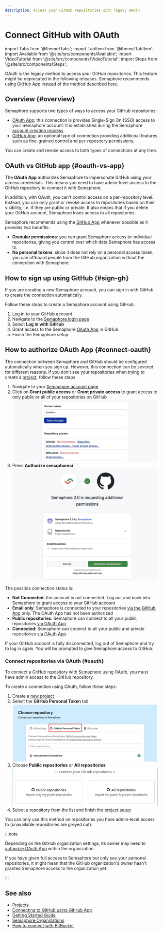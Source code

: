 ```yaml
---
description: Access your GitHub repositories with legacy OAuth
---
```


# Connect GitHub with OAuth

import Tabs from '@theme/Tabs';
import TabItem from '@theme/TabItem';
import Available from '@site/src/components/Available';
import VideoTutorial from '@site/src/components/VideoTutorial';
import Steps from '@site/src/components/Steps';

OAuth is the legacy method to access your GitHub repositories. This feature might be deprecated in the following releases. Semaphore recommends using [GitHub App](./connect-github) instead of the method described here.

## Overview {#overview}

Semaphore supports two types of ways to access your GitHub repositories:

- [OAuth App](https://github.com/settings/connections/applications/328c742132e5407abd7d): this connection is provides Single-Sign On (SSO) access to your Semaphore account. It is established during the Semaphore [account creation process](../getting-started/guided-tour).
- [GitHub App](https://github.com/apps/semaphore-ci-cd): an optional type of connection providing additional features such as fine-grained control and per-repository permissions.

You can create and revoke access to both types of connections at any time.

## OAuth vs GitHub app {#oauth-vs-app}

The **OAuth App** authorizes Semaphore to impersonate GitHub using your access credentials. This means you need to have admin-level access to the GitHub repository to connect it with Semaphore.

In addition, with OAuth, you can't control access on a per-repository level. Instead, you can only grant or revoke access to repositories based on their visibility, i.e. if they are public or private. It also means that if you delete your GitHub account, Semaphore loses access to all repositories.

Semaphore recommends using the [GitHub App](./connect-github) whenever possible as it provides two benefits:

- **Granular permissions**: you can grant Semaphore access to individual repositories, giving you control over which data Semaphore has access to.
- **No personal tokens**: since it does not rely on a personal access token, you can offboard people from the GitHub organization without the connection with Semaphore.

## How to sign up using GitHub {#sign-gh}

If you are creating a new Semaphore account, you can sign in with GitHub to create the connection automatically.

Follow these steps to create a Semaphore account using GitHub:

<Steps>

1. Log in to your GitHub account
2. Navigate to the [Semaphore login page](https://semaphore.io/login)
3. Select **Log in with GitHub**
4. Grant access to the Semaphore [OAuth App](https://github.com/settings/connections/applications/328c742132e5407abd7d) in GitHub
5. Finish the Semaphore setup

</Steps>

## How to authorize OAuth App {#connect-oauth}

The connection between Semaphore and GitHub should be configured automatically when you sign up. However, this connection can be severed for different reasons. If you don't see your repositories when trying to create a [project](./projects), follow these steps:

<Steps>

1. Navigate to your [Semaphore account page](https://me.semaphoreci.com/account)
2. Click on **Grant public access** or **Grant private access** to grant access to only public or all of your repositories on GitHub
    ![Connecting Semaphore to your Git provider](./img/connect-gh-bb.jpg)
3. Press **Authorize semaphoreci**
    ![Authorize access to GitHub account](./img/authorize-gh.jpg)

</Steps>

The possible connection status is:

- **Not Connected**: the account is not connected. Log out and back into Semaphore to grant access to your GitHub account
- **Email only**: Semaphore is connected to your repositories [via the GitHub App](./connect-github) only. The OAuth App has not been authorized
- **Public repositories**: Semaphore can connect to all your public repositories [via OAuth App](#oauth)
- **Connected**: Semaphore can connect to all your public and private repositories [via OAuth App](#oauth)

If your GitHub account is fully disconnected, log out of Semaphore and try to log in again. You will be prompted to give Semaphore access to GitHub.

### Connect repositories via OAuth {#oauth}

To connect a GitHub repository with Semaphore using OAuth, you must have admin access to the GitHub repository.

To create a connection using OAuth, follow these steps:

<Steps>

1. Create a [new project](./projects#create-project)
2. Select the **GitHub Personal Token** tab
    ![Selecting the personal token tab](./img/oauth-personal-token.jpg)
3. Choose **Public repositories** or **All repositories**
    ![OAuth permission options](./img/oauth-permissions.jpg)
4. Select a repository from the list and finish the [project setup](./projects)

</Steps>

You can only use this method on repositories you have admin-level access to (unavailable repositories are greyed out).

:::note

Depending on the GitHub organization settings, its owner may need to [authorize OAuth App](https://docs.github.com/en/apps/oauth-apps/building-oauth-apps/authorizing-oauth-apps) within the organization.

If you have given full access to Semaphore but only see your personal repositories, it might mean that the GitHub organization's owner hasn't granted Semaphore access to the organization yet.

:::

## See also

- [Projects](./projects)
- [Connecting to GitHub using GitHub App](./connect-github)
- [Getting Started Guide](../getting-started/guided-tour)
- [Semaphore Organizations](./organizations)
- [How to connect with BitBucket](./connect-bitbucket)
